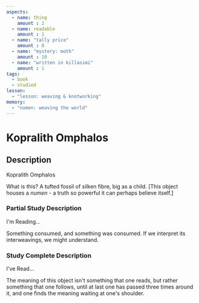 ```yaml
---
aspects: 
  - name: thing
    amount : 2
  - name: readable
    amount : 1
  - name: "tally price"
    amount : 8
  - name: "mystery: moth"
    amount : 10
  - name: "written in killasimi"
    amount : 1
tags:
  - book
  - studied
lesson:
  - "lesson: weaving & knotworking"
memory:
  - "numen: weaving the world"
---
```


# Kopralith Omphalos

## Description
Kopralith Omphalos

What is this? A tufted fossil of silken fibre, big as a child. [This object houses a <i>numen</i> - a truth so powerful it can perhaps believe itself.]
### Partial Study Description
I'm Reading...

Something consumed, and something was consumed. If we interpret its interweavings, we might understand. 
### Study Complete Description
I've Read...

The meaning of this object isn't something that one reads, but rather something that one follows, until at last one has passed three times around it, and one finds the meaning waiting at one's shoulder.